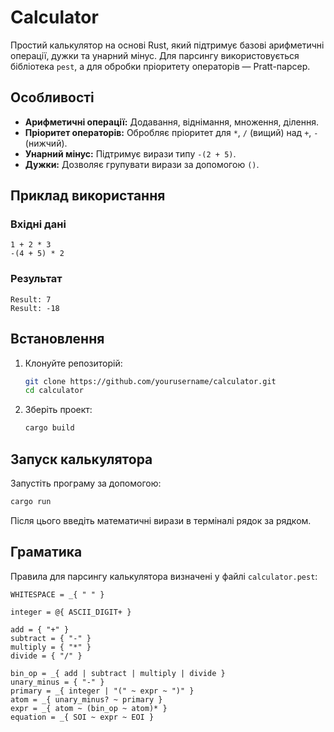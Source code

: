 # Calculator

Простий калькулятор на основі Rust, який підтримує базові арифметичні операції, дужки та унарний мінус. Для парсингу використовується бібліотека `pest`, а для обробки пріоритету операторів — Pratt-парсер.

## Особливості
- **Арифметичні операції:** Додавання, віднімання, множення, ділення.
- **Пріоритет операторів:** Обробляє пріоритет для `*`, `/` (вищий) над `+`, `-` (нижчий).
- **Унарний мінус:** Підтримує вирази типу `-(2 + 5)`.
- **Дужки:** Дозволяє групувати вирази за допомогою `()`.

## Приклад використання
### Вхідні дані
```text
1 + 2 * 3
-(4 + 5) * 2
```

### Результат
```text
Result: 7
Result: -18
```

## Встановлення
1. Клонуйте репозиторій:
   ```bash
   git clone https://github.com/yourusername/calculator.git
   cd calculator
   ```
2. Зберіть проект:
   ```bash
   cargo build
   ```

## Запуск калькулятора
Запустіть програму за допомогою:
```bash
cargo run
```

Після цього введіть математичні вирази в терміналі рядок за рядком.

## Граматика
Правила для парсингу калькулятора визначені у файлі `calculator.pest`:
```pest
WHITESPACE = _{ " " }

integer = @{ ASCII_DIGIT+ }

add = { "+" }
subtract = { "-" }
multiply = { "*" }
divide = { "/" }

bin_op = _{ add | subtract | multiply | divide }
unary_minus = { "-" }
primary = _{ integer | "(" ~ expr ~ ")" }
atom = _{ unary_minus? ~ primary }
expr = _{ atom ~ (bin_op ~ atom)* }
equation = _{ SOI ~ expr ~ EOI }
```
